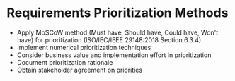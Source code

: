 # Requirements Prioritization Methods
- Apply MoSCoW method (Must have, Should have, Could have, Won't have) for prioritization (ISO/IEC/IEEE 29148:2018 Section 6.3.4)
- Implement numerical prioritization techniques
- Consider business value and implementation effort in prioritization
- Document prioritization rationale
- Obtain stakeholder agreement on priorities